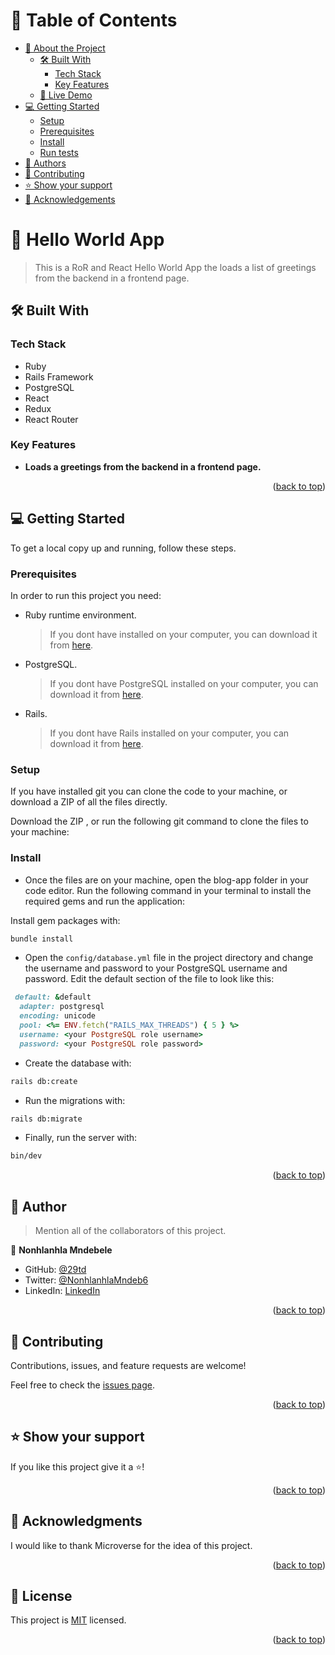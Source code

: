 <a name="readme-top"></a>

# 📗 Table of Contents

- [📖 About the Project](#about-project)
  - [🛠 Built With](#built-with)
    - [Tech Stack](#tech-stack)
    - [Key Features](#key-features)
  - [🚀 Live Demo](#live-demo)
- [💻 Getting Started](#getting-started)
  - [Setup](#setup)
  - [Prerequisites](#prerequisites)
  - [Install](#install)
  - [Run tests](#run-tests)
- [👥 Authors](#authors)
- [🤝 Contributing](#contributing)
- [⭐️ Show your support](#support)
- [🙏 Acknowledgements](#acknowledgements)


<!-- PROJECT DESCRIPTION -->

# 📖 Hello World App <a name="about-project"></a>

> This is a RoR and React Hello World App the loads a list of greetings from the backend in a frontend page.

## 🛠 Built With <a name="built-with"></a>

### Tech Stack <a name="tech-stack"></a>

- Ruby
- Rails Framework
- PostgreSQL
- React
- Redux
- React Router

<!-- Features -->

### Key Features <a name="key-features"></a>

- **Loads a greetings from the backend in a frontend page.**

<p align="right">(<a href="#readme-top">back to top</a>)</p>


<!-- GETTING STARTED -->

## 💻 Getting Started <a name="getting-started"></a>

To get a local copy up and running, follow these steps.

### Prerequisites

In order to run this project you need:

- Ruby runtime environment.
  > If you dont have installed on your computer, you can download it from [here](https://www.ruby-lang.org/en/downloads/).
- PostgreSQL.
  > If you dont have PostgreSQL installed on your computer, you can download it from [here](https://www.postgresql.org/download/).
- Rails.
  > If you dont have Rails installed on your computer, you can download it from [here](https://rubyonrails.org/).

### Setup

If you have installed git you can clone the code to your machine, or download a ZIP of all the files directly.

Download the ZIP , or run the following git command to clone the files to your machine:

### Install

- Once the files are on your machine, open the blog-app folder in your code editor. Run the following command in your terminal to install the required gems and run the application:

Install gem packages with:

```bash
bundle install
```

- Open the `config/database.yml` file in the project directory and change the username and password to your PostgreSQL username and password. Edit the default section of the file to look like this:

```rb
 default: &default
  adapter: postgresql
  encoding: unicode
  pool: <%= ENV.fetch("RAILS_MAX_THREADS") { 5 } %>
  username: <your PostgreSQL role username>
  password: <your PostgreSQL role password>
```

- Create the database with:

```bash
rails db:create
```

- Run the migrations with:

```bash
rails db:migrate
```

- Finally, run the server with:

```bash
bin/dev
```

<p align="right">(<a href="#readme-top">back to top</a>)</p>

<!-- AUTHOR -->

## 👥 Author <a name="authors"></a>

> Mention all of the collaborators of this project.

👤 **Nonhlanhla Mndebele**

- GitHub: [@29td](https://github.com/29td)
- Twitter: [@NonhlanhlaMndeb6](https://twitter.com/nonhlanhlaMndeb6)
- LinkedIn: [LinkedIn](https://linkedin.com/in/nonhlanhla-mndebele)

<p align="right">(<a href="#readme-top">back to top</a>)</p>


## 🤝 Contributing <a name="contributing"></a>

Contributions, issues, and feature requests are welcome!

Feel free to check the [issues page](../../issues/).

<p align="right">(<a href="#readme-top">back to top</a>)</p>

<!-- SUPPORT -->

## ⭐️ Show your support <a name="support"></a>

If you like this project give it a ⭐️!

<p align="right">(<a href="#readme-top">back to top</a>)</p>

<!-- ACKNOWLEDGEMENTS -->

## 🙏 Acknowledgments <a name="acknowledgements"></a>

I would like to thank Microverse for the idea of this project.

<p align="right">(<a href="#readme-top">back to top</a>)</p>

<!-- LICENSE -->

## 📝 License <a name="license"></a>

This project is [MIT](./LICENSE) licensed.

<p align="right">(<a href="#readme-top">back to top</a>)</p>
